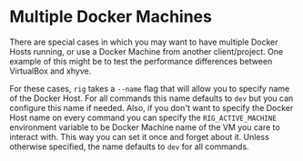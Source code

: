 # Multiple Docker Machines 

There are special cases in which you may want to have multiple Docker Hosts running, or use a Docker Machine from 
another client/project. One example of this might be to test the performance differences between VirtualBox and xhyve.  

For these cases, `rig` takes a `--name` flag that will allow you to specify name of the Docker Host. For all commands 
this name defaults to `dev` but you can configure this name if needed. Also, if you don't want to specify the Docker 
Host name on every command you can specify the `RIG_ACTIVE_MACHINE` environment variable to be Docker Machine name of 
the VM you care to interact with.  This way you can set it once and forget about it.  Unless otherwise specified, the 
name defaults to `dev` for all commands.
